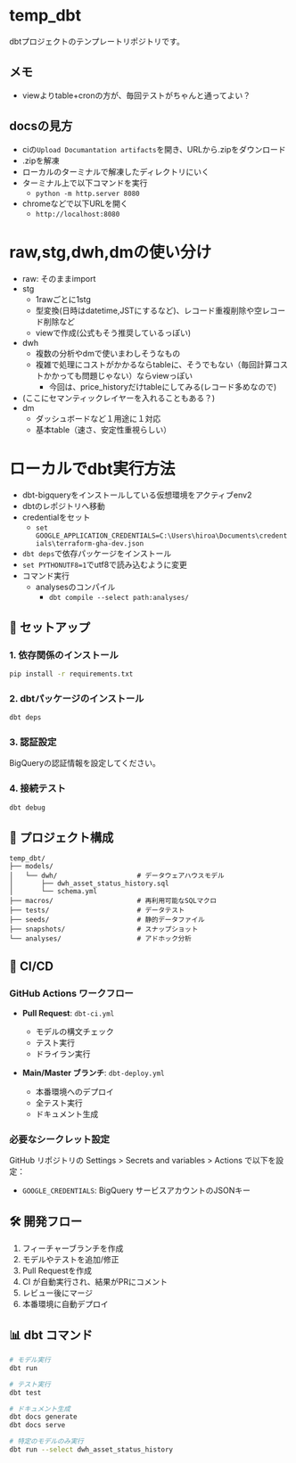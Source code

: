 # temp_dbt

dbtプロジェクトのテンプレートリポジトリです。

## メモ
- viewよりtable+cronの方が、毎回テストがちゃんと通ってよい？

## docsの見方
- ciの`Upload Documantation artifacts`を開き、URLから.zipをダウンロード
- .zipを解凍
- ローカルのターミナルで解凍したディレクトリにいく
- ターミナル上で以下コマンドを実行
  - `python -m http.server 8080`
- chromeなどで以下URLを開く
  - `http://localhost:8080`

# raw,stg,dwh,dmの使い分け
- raw: そのままimport
- stg
  - 1rawごとに1stg
  - 型変換(日時はdatetime,JSTにするなど)、レコード重複削除や空レコード削除など
  - viewで作成(公式もそう推奨しているっぽい)
- dwh
  - 複数の分析やdmで使いまわしそうなもの
  - 複雑で処理にコストがかかるならtableに、そうでもない（毎回計算コストかかっても問題じゃない）ならviewっぽい
    - 今回は、price_historyだけtableにしてみる(レコード多めなので)
- (ここにセマンティックレイヤーを入れることもある？)
- dm
  - ダッシュボードなど１用途に１対応
  - 基本table（速さ、安定性重視らしい）

# ローカルでdbt実行方法
- dbt-bigqueryをインストールしている仮想環境をアクティブenv2
- dbtのレポジトリへ移動
- credentialをセット
  - `set GOOGLE_APPLICATION_CREDENTIALS=C:\Users\hiroa\Documents\credentials\terraform-gha-dev.json`
- `dbt deps`で依存パッケージをインストール
- `set PYTHONUTF8=1`でutf8で読み込むように変更
- コマンド実行
  - analysesのコンパイル
    - `dbt compile --select path:analyses/`

## 🚀 セットアップ

### 1. 依存関係のインストール
```bash
pip install -r requirements.txt
```

### 2. dbtパッケージのインストール
```bash
dbt deps
```

### 3. 認証設定
BigQueryの認証情報を設定してください。

### 4. 接続テスト
```bash
dbt debug
```

## 📁 プロジェクト構成

```
temp_dbt/
├── models/
│   └── dwh/                    # データウェアハウスモデル
│       ├── dwh_asset_status_history.sql
│       └── schema.yml
├── macros/                     # 再利用可能なSQLマクロ
├── tests/                      # データテスト
├── seeds/                      # 静的データファイル
├── snapshots/                  # スナップショット
└── analyses/                   # アドホック分析
```

## 🔄 CI/CD

### GitHub Actions ワークフロー

- **Pull Request**: `dbt-ci.yml`
  - モデルの構文チェック
  - テスト実行
  - ドライラン実行

- **Main/Master ブランチ**: `dbt-deploy.yml`
  - 本番環境へのデプロイ
  - 全テスト実行
  - ドキュメント生成

### 必要なシークレット設定

GitHub リポジトリの Settings > Secrets and variables > Actions で以下を設定：

- `GOOGLE_CREDENTIALS`: BigQuery サービスアカウントのJSONキー

## 🛠️ 開発フロー

1. フィーチャーブランチを作成
2. モデルやテストを追加/修正
3. Pull Requestを作成
4. CI が自動実行され、結果がPRにコメント
5. レビュー後にマージ
6. 本番環境に自動デプロイ

## 📊 dbt コマンド

```bash
# モデル実行
dbt run

# テスト実行
dbt test

# ドキュメント生成
dbt docs generate
dbt docs serve

# 特定のモデルのみ実行
dbt run --select dwh_asset_status_history
```
